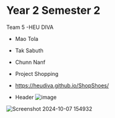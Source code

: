 # Year 2 Semester 2
Team 5
-HEU DIVA
- Mao Tola
- Tak Sabuth
- Chunn Nanf

- Project Shopping
- https://heudiva.github.io/ShopShoes/
+ Header
![image](https://github.com/user-attachments/assets/a7fddc39-4495-4e74-8f9e-faaf49297348)

![Screenshot 2024-10-07 154932](https://github.com/user-attachments/assets/3074ac1d-7eeb-4701-a978-410d3bd243cd)
